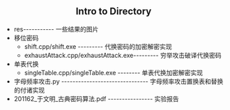 ## <center>Intro to Directory</center>
- res----------- 一些结果的图片
- 移位密码
    - shift.cpp/shift.exe --------- 代换密码的加密解密实现
    - exhaustAttack.cpp/exhaustAttack.exe--------- 穷举攻击破译代换密码
- 单表代换 
    - singleTable.cpp/singleTable.exe -------- 单表代换加密解密实现
- 字母频率攻击.py ------------------------------- 字母频率攻击置换表和替换的付诸实现
- 201162_于文明_古典密码算法.pdf ---------------- 实验报告
